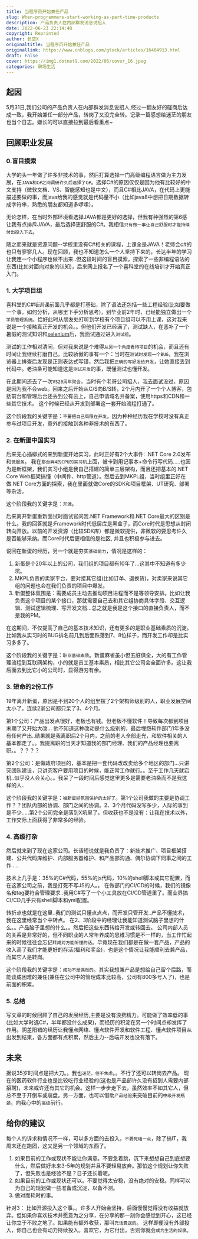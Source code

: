 ```yaml
---
title: 当程序员开始兼任产品
slug: When-programmers-start-working-as-part-time-products
description: 产品负责人在内部群发消息说招人
date: 2022-06-23 22:14:48
copyright: Reprinted
author: 长空X
originaltitle: 当程序员开始兼任产品
originallink: https://www.cnblogs.com/gtxck/articles/16404913.html
draft: False
cover: https://img1.dotnet9.com/2022/06/cover_16.jpeg
categories: 职场生活
---
```


## 起因

5月31日,我们公司的产品负责人在内部群发消息说招人,经过一翻友好的磋商后达成一致，我开始兼任一部分产品，转岗了又没完全转。记录一篇感想给迷茫的朋友也当个日志。嫌长的可以直接拉到最后看重点~

## 回顾职业发展

### 0.盲目摸索

大学的头一年做了许多非技术的事，然后打算选择一门高级编程语言做为主力发展，在`JAVA和C#之间调研许久后选择了C#`。选择C#的原因仅仅是因为他有比较好的中文支持（微软文档、VS、智能感知也是中文），而且C#相比JAVA，在代码上更能描述要做的事，而java给我的感觉就是代码量不小（比如java8中想把日期数据转成字符串，熟悉的朋友都知道多啰嗦）。

无论怎样，在当时外部环境看选择JAVA都是更好的选择，但我有种强烈的第6感让我有点排斥JAVA，最后选择更舒服的C#。我相信`只有做一事让自己舒服时才能持续付出投入下去`。

随之而来就是资源问题--学校里没有C#相关的课程，上课全是JAVA！老师会c#的也只有寥寥几人。现在回顾，我也不知道怎么一个人坚持下来的，长达半年的学习让我连一个小程序也做不出来..但这段时间的盲目摸索，探索了一些非编程语法的东西(比如对面向对象的认知)，后来网上报名了一个喜科堂的在线培训才开始真正入门。

### 1. 大学项目组

喜科堂的C#培训课前面几乎都是打基础，除了语法还包括一些工程经验(比如要做一个事，如何分析，从哪里下手分析思考)，到毕业前2年时，已经能独立做出一个`学员管理系统`。恰好此时从朋友处打听到学校有个项目组可以不用上课，这对我来说是一个接触真正开发的机会。。但他们开发已经满了，测试缺人，在恶补了一个暑假的测试知识和[selenium](https://blog.csdn.NET/hjkl950217/category_6674413.html)后，我面试通过进入`测试组`。

测试的工作相对清闲，但对我来说是个难得`从另一个角度看待项目`的机会，而且还有时间让我继续打磨自己。比较骄傲的事有一个：当时在`测试时发现一个BUG`，我在浏览器上排查后发现是正则表达式写错，然后我把`正确的写好发给开发`，让她直接丢到代码中。老油条可能知道这是`测试开发`的事，既懂测试也懂开发。

在此期间还去了一次`VS20周年聚会`，当时有个老哥公司招人，我去面试没过，原因是因为我不会web。回来之后开始从C/S向B/S转，2个月内开了一个个人博客，包括前台和管理后台还丢到公有云上，自己申请域名并备案，使用https和CDN和一些其它技术。 这个时候已经从开发到部署这一套开始流程打通了。

这个阶段我的关键字是：`不要把自己局限在开发`。因为种种经历我在学校时没有真正参与过项目开发，意外的接触到各种非技术的东西了。

### 2. 在新蛋中国实习

后来无心插柳式的来到新蛋开始实习，此时正好有2个大事件: .NET Core 2.0发布和`微服务`。 我在`那台奔4的CPU的实习机`上面，被卡到用记事本+命令行写代码.....也因为是新框架，我们实习小组是我自己搭建的简单三层架构，而且还把基本的.NET Core Web框架搞懂（中间件、http管道）。然后去到MKPL组，当时组里正好在做.NET Core方面的探索，我在里面就做Core的SDK和项目框架、UT研究、部署等杂活。

这个阶段我的关键字是：`开源`。

后来离开新蛋重新面试时面试官问我.NET Framework和.NET Core最大的区别是什么。我的回答就是:Framework时代低层库是黑盒子，而Core时代是思想从封闭转向开放。以前的开发资源（比较SDK库）都是微软提供，非微软的要思考许久是否能够采纳。而Core时代后更相信的是社区, 并且也积极参与进去。

说回在新蛋的经历，另一个就是夯实`基础能力`，情况是这样的：

1. 新蛋是个20年以上的公司，我们组的项目都有10年了...这其中不知道有多少坑。
2. MKPL负责的卖家平台，要对接其它组(比如订单、退换货)，对卖家来说其它组的问题也会在我们负责的项目中爆发。
3. 新蛋整体氛围是：需要成员主动去推动项目进程而不是等领导安排。比如让我负责这个项目的某个接口，那就需要自己去和其它组协商具体字段、交互逻辑、测试逻辑梳理、写开发文档...总之就是我是这个接口的直接负责人，而不是我的PM。

在这期间，不仅提高了自己的基本技术知识，还有更多的是职业基础素质的沉淀。比如我从实习时的BUG排名前几到后面跌落到7、8位样子，而开发工作却是比实习多多了。

这个阶段我的关键字是：`职业基础素质`。新蛋麻雀虽小但五脏俱全，大的有工作管理流程到互联网架构，小的就是员工基本素质，相比其它公司会全面许多。这让我后面去到比它小的公司时，显得游刃有余。

### 3. 短命的2份工作

19年离开新蛋，原因是不到20个人的组里摆了2个架构师级别的人，职业发展空间太小了，连续2家公司都只呆了3、4个月。

第1个公司：产品出发点很好，老板也有钱。但老板不懂软件！导致每次都到项目末期了又开始大改... 他不知道这种改动是什么级别的，最后埋怨软件部门1年多没有任何产出..结果就是我离职后2个月内，之前的老人全部走光，和软件相关的人基本都走了。。我提离职的当天才知道我的部门经理、我们的产品经理也要离职。。？？？？

第2个公司：是做政府项目的，基本是把一套代码改改卖给多个地区的部门...只讲究团队建设，只讲究客户要用项目的时候，能正常工作就行。。至于工作几天就宕机..似乎没人会关心。。我呆了一段时间后感觉这里更多是需要老油条而不是我这样的人..

这个阶段我的关键字是：`被新蛋好氛围保护的太好了`。第1个公司我做的主要是协调工作？？团队内部的协调、部门之间的协调。2、3个月代码没写多少，人际的事到是不少.....第2个公司完全是落到X坑里了。但收获也不是没有：让我在技术以外，工作交际上面获得了非常多的经验。

### 4. 高级打杂

然后就来到了现在这家公司。长话短说就是我负责了：新技术推广、项目框架搭建、公共代码库维护、内部服务器维护、和产品部沟通、偶尔协调下同事之间的工作.....

技术上几乎是：35%的C#代码，55%的js代码，10%的shell脚本或其它配置，而在这家公司之前，我是打死不写JS的人。。 在做部门的CI/CD的时候，我们的镜像名和tag要符合管理要求..我用C#写了一个小工具放在CI/CD管道里了。而业界搞CI/CD几乎只有shell脚本和yml配置。

转折点也就是在这里..我们的测试只懂点点点，而开发只管开发..产品不懂技术，我在这里经常当个中转点。 在2、3阶段中的经理让我能知道测试脑子里想的什么。。产品脑子里想的什么。。然后把这些东西转给开发或转回去。  公司内部人员的关系是非常好的，但不同职业的人常年养成的思维习惯是不一样的，当工作忙起来的时候往往会忘记`转成对方能听懂的话`。毕竟现在我们都是在做一套产品，产品的收入高了我们才能更好的存活(福利和奖金)，也是这个情况让我能顺利去兼产品，而其它人是转岗。

这个阶段我的关键字是：`成功不是偶然的`。其实我想兼产品是想给自己留个后路，而能谈成困难的兼任(兼任在公司中的管理成本比较高，公司有800多号人了)，也是前面的积累。

### 5. 总结

写文章的时候回顾了自己的发展经历,主要是没有浪费精力。可能做了效率低的事(比如大学时选C#，半年都没什么成果)，而经历的积淀在另一个时间点却发挥了作用。阴差阳错的经历让我懂点网络、懂点软件开发和软件工程、懂点软件项目从出发到结束，各方面都有点积累，然后主力--后端开发也没有落下。

## 未来

据说35岁时间点是把大刀。。我也`迷茫，但不焦虑`。。不行了还可以转岗去产品。 现在的医药软件行业也是比较吃行业经验的(这也是产品部许久没有招到人需要内部招聘)，未来或许还有其它的机会。这样一步步走下去，虽然效率不如其它人，但总不至于开倒车或崩盘。另一方面，也可以借助`产品经验`来突破目前的`中级开发瓶颈`，向我心中的`高级`前行。

## 给你的建议

每个人的诉求和情况不一样，可以多方面的去投入，`不要死磕一点`，除了搞IT，我周末还在跑团，这又是另一个领域的东西了。

1. 如果目前的工作或现状不能让你满意。不要急着跳，沉下来想想自己到底想要什么，然后做好未来3-5年的规划并且不要轻易放弃。那怕这个规划让你失败了，但失败也是经验不是？日子还长着呢。
2. 如果目前的工作或现状还可以。不要觉得太安稳，没有绝对的安稳。同样可以为自己的规划做一些准备或沉淀，以备不测。
3. 做对而耗时的事。

针对3： 比如开源投入这个事。。许多人开始会坚持，后面慢慢觉得没有收益就放弃。但如果你喜欢技术并愿意为之分享，在分享的那一刻你会感觉到开心，这已经让你立于不败之地了。如果能有额外收获，那叫`充话费送的`。 这样即便没有外部投入，你自己也会有动力持续投入。喜欢它，为它付出。否则你就会`成为生活的奴隶`。
